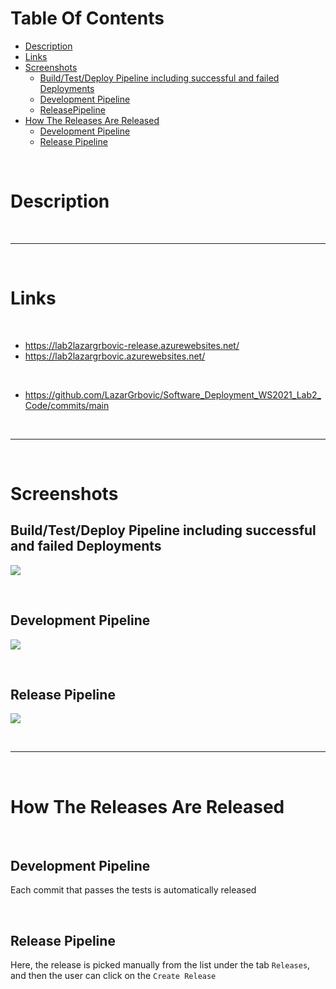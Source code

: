 # Table Of Contents

* [Description](#id-Description) <br>
* [Links](#id-Links)
* [Screenshots](#id-Screenshots)
  * [Build/Test/Deploy Pipeline including successful and failed Deployments](#id-Build_Test_Deploy_Pipeline_including_successful_and_failed_Deployments)
  * [Development Pipeline](#id-DevelopmentPipeline) 
  * [ReleasePipeline](#id-ReleasePipeline)
* [How The Releases Are Released](#id-HowTheReleasesAreReleased)
  * [Development Pipeline](#id-DevelopmentPipeline)
  * [Release Pipeline](#id-ReleasePipeline)

<br>

# Description <div id="id-Description">

<br>
<hr>
<br>

# Links <div id="id-Links">

<br>

* https://lab2lazargrbovic-release.azurewebsites.net/
* https://lab2lazargrbovic.azurewebsites.net/

<br>

* https://github.com/LazarGrbovic/Software_Deployment_WS2021_Lab2_Code/commits/main

<br>
<hr>
<br>

# Screenshots <div id="id-Screenshots">


## Build/Test/Deploy Pipeline including successful and failed Deployments <div id="id-Build_Test_Deploy_Pipeline_including_successful_and_failed_Deployments"> 

![](https://github.com/LazarGrbovic/Software_Deployment_WS2021/blob/main/Lab2/Screenshots/Build_Test_Deploy_Pipeline_And_Successful_Failed_Deployments.png)

<br>

## Development Pipeline <div id="id-DevelopmentPipeline">

![](https://github.com/LazarGrbovic/Software_Deployment_WS2021/blob/main/Lab2/Screenshots/Development_Pipeline.png)

<br>

## Release Pipeline <div id="id-ReleasePipeline">
![](https://github.com/LazarGrbovic/Software_Deployment_WS2021/blob/main/Lab2/Screenshots/Release_Pipeline.png)

<br>
<hr>
<br>

# How The Releases Are Released <div id="id-HowTheReleasesAreReleased">

<br>

## Development Pipeline <div id="id-DevelopmentPipeline">

Each commit that passes the tests is automatically released

<br>

## Release Pipeline <div id="id-ReleasePipeline">

Here, the release is picked manually from the list under the tab `Releases`, and then the user can click on the `Create Release`  